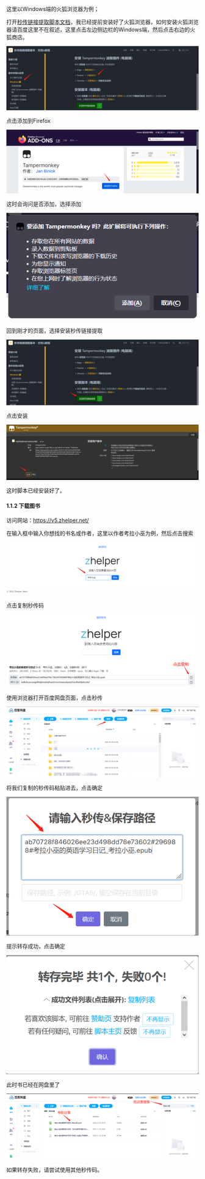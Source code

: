 这里以Windows端的火狐浏览器为例；

打开[秒传链接提取脚本文档](https://mengzonefire.code.misakanet.cn/rapid-upload-userscript-doc/document/Install/Windows.html#%E5%AE%89%E8%A3%85%E6%B5%8F%E8%A7%88%E5%99%A8)，我已经提前安装好了火狐浏览器，如何安装火狐浏览器请百度这里不在叙述，这里点击左边侧边栏的Windows端，然后点击右边的火狐商店。

![image-20221126204532396](./image-20221126204532396.png)

点击添加到Firefox

![image-20221126204734950](./image-20221126204734950.png)

这时会询问是否添加，选择添加

![image-20221126204809639](./image-20221126204809639.png)

回到刚才的页面，选择安装秒传链接提取

![image-20221126204902371](./image-20221126204902371.png)

点击安装

![image-20221126204946278](./image-20221126204946278.png)

这时脚本已经安装好了。

#### 1.1.2 下载图书

访问网站：https://v5.zhelper.net/

在输入框中输入你想找的书名或作者，这里以作者考拉小巫为例，然后点击搜索

![image-20221126203107908](./image-20221126203107908.png)

点击复制秒传码

![image-20221126203250225](./image-20221126203250225.png)

使用浏览器打开百度网盘页面，点击秒传

![image-20221126203419990](./image-20221126203419990.png)

将我们复制的秒传码粘贴进去，点击确定

![image-20221126203519545](./image-20221126203519545.png)

提示转存成功，点击确定

![image-20221126203729620](./image-20221126203729620.png)

此时书已经在网盘里了

![image-20221126203918783](./image-20221126203918783.png)

如果转存失败，请尝试使用其他秒传码。